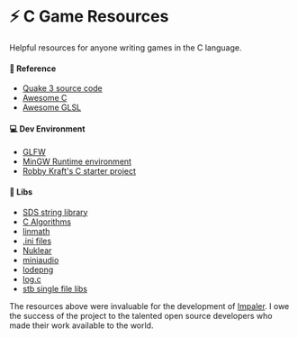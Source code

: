 # ⚡ C Game Resources

Helpful resources for anyone writing games in the C language.

#### 📖 Reference
 - [Quake 3 source code](https://github.com/id-Software/Quake-III-Arena)
 - [Awesome C](https://github.com/oz123/awesome-c)
 - [Awesome GLSL](https://github.com/vanrez-nez/awesome-glsl)

#### 💻 Dev Environment
 - [GLFW](https://github.com/glfw/glfw)
 - [MinGW Runtime environment](https://www.mingw-w64.org/)
 - [Robby Kraft's C starter project](https://github.com/robbykraft/World)

#### 🔨 Libs
 - [SDS string library](https://github.com/antirez/sds)
 - [C Algorithms](https://github.com/fragglet/c-algorithms)
 - [linmath](https://github.com/datenwolf/linmath.h)
 - [.ini files](https://github.com/rxi/ini)
 - [Nuklear](https://github.com/Immediate-Mode-UI/Nuklear)
 - [miniaudio](https://github.com/mackron/miniaudio)
 - [lodepng](https://github.com/lvandeve/lodepng)
 - [log.c](https://github.com/rxi/log.c)
 - [stb single file libs](https://github.com/nothings/stb)


The resources above were invaluable for the development of [Impaler](https://store.steampowered.com/app/1573090/Impaler/). I owe the success of the project to the talented open source developers who made their work available to the world.